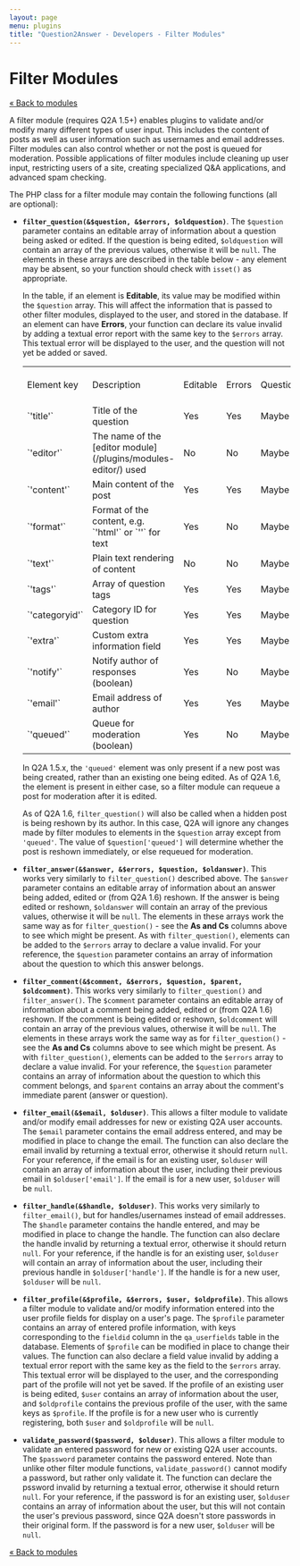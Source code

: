 ```yaml
---
layout: page
menu: plugins
title: "Question2Answer - Developers - Filter Modules"
---
```


# Filter Modules

[« Back to modules](/plugins/modules/)

A filter module (requires Q2A 1.5+) enables plugins to validate and/or modify many different types of user input. This includes the content of posts as well as user information such as usernames and email addresses. Filter modules can also control whether or not the post is queued for moderation. Possible applications of filter modules include cleaning up user input, restricting users of a site, creating specialized Q&A applications, and advanced spam checking.

The PHP class for a filter module may contain the following functions (all are optional):

- **`filter_question(&$question, &$errors, $oldquestion)`**. The `$question` parameter contains an editable array of information about a question being asked or edited. If the question is being edited, `$oldquestion` will contain an array of the previous values, otherwise it will be `null`. The elements in these arrays are described in the table below - any element may be absent, so your function should check with `isset()` as appropriate.

	In the table, if an element is **Editable**, its value may be modified within the `$question` array. This will affect the information that is passed to other filter modules, displayed to the user, and stored in the database. If an element can have **Errors**, your function can declare its value invalid by adding a textual error report with the same key to the `$errors` array. This textual error will be displayed to the user, and the question will not yet be added or saved.

	<table class="parameters">
	<tbody>
		<tr class="titles">
			<td>Element key</td>
			<td>Description</td>
			<td>Editable</td>
			<td>Errors</td>
			<td>Questions</td>
			<td>As and Cs</td>
		</tr>
		<tr>
			<td>`'title'`</td>
			<td>Title of the question</td>
			<td>Yes</td>
			<td>Yes</td>
			<td>Maybe</td>
			<td>No</td>
		</tr>
		<tr>
			<td>`'editor'`</td>
			<td>The name of the [editor module](/plugins/modules-editor/) used</td>
			<td>No</td>
			<td>No</td>
			<td>Maybe</td>
			<td>Maybe</td>
		</tr>
		<tr>
			<td>`'content'`</td>
			<td>Main content of the post</td>
			<td>Yes</td>
			<td>Yes</td>
			<td>Maybe</td>
			<td>Maybe</td>
		</tr>
		<tr>
			<td>`'format'`</td>
			<td>Format of the content, e.g. `'html'` or `''` for text</td>
			<td>Yes</td>
			<td>No</td>
			<td>Maybe</td>
			<td>Maybe</td>
		</tr>
		<tr>
			<td>`'text'`</td>
			<td>Plain text rendering of content</td>
			<td>No</td>
			<td>No</td>
			<td>Maybe</td>
			<td>Maybe</td>
		</tr>
		<tr>
			<td>`'tags'`</td>
			<td>Array of question tags</td>
			<td>Yes</td>
			<td>Yes</td>
			<td>Maybe</td>
			<td>No</td>
		</tr>
		<tr>
			<td>`'categoryid'`</td>
			<td>Category ID for question</td>
			<td>Yes</td>
			<td>Yes</td>
			<td>Maybe</td>
			<td>No</td>
		</tr>
		<tr>
			<td>`'extra'`</td>
			<td>Custom extra information field</td>
			<td>Yes</td>
			<td>Yes</td>
			<td>Maybe</td>
			<td>No</td>
		</tr>
		<tr>
			<td>`'notify'`</td>
			<td>Notify author of responses (boolean)</td>
			<td>Yes</td>
			<td>No</td>
			<td>Maybe</td>
			<td>Maybe</td>
		</tr>
		<tr>
			<td>`'email'`</td>
			<td>Email address of author</td>
			<td>Yes</td>
			<td>Yes</td>
			<td>Maybe</td>
			<td>Maybe</td>
		</tr>
		<tr>
			<td>`'queued'`</td>
			<td>Queue for moderation (boolean)</td>
			<td>Yes</td>
			<td>No</td>
			<td>Maybe</td>
			<td>Maybe</td>
		</tr>
	</tbody>
	</table>

	In Q2A 1.5.x, the `'queued'` element was only present if a new post was being created, rather than an existing one being edited. As of Q2A 1.6, the element is present in either case, so a filter module can requeue a post for moderation after it is edited.

	As of Q2A 1.6, `filter_question()` will also be called when a hidden post is being reshown by its author. In this case, Q2A will ignore any changes made by filter modules to elements in the `$question` array except from `'queued'`. The value of `$question['queued']` will determine whether the post is reshown immediately, or else requeued for moderation.

- **`filter_answer(&$answer, &$errors, $question, $oldanswer)`**. This works very similarly to `filter_question()` described above. The `$answer` parameter contains an editable array of information about an answer being added, edited or (from Q2A 1.6) reshown. If the answer is being edited or reshown, `$oldanswer` will contain an array of the previous values, otherwise it will be `null`. The elements in these arrays work the same way as for `filter_question()` - see the **As and Cs** columns above to see which might be present. As with `filter_question()`, elements can be added to the `$errors` array to declare a value invalid. For your reference, the `$question` parameter contains an array of information about the question to which this answer belongs.

- **`filter_comment(&$comment, &$errors, $question, $parent, $oldcomment)`**. This works very similarly to `filter_question()` and `filter_answer()`. The `$comment` parameter contains an editable array of information about a comment being added, edited or (from Q2A 1.6) reshown. If the comment is being edited or reshown, `$oldcomment` will contain an array of the previous values, otherwise it will be `null`. The elements in these arrays work the same way as for `filter_question()` - see the **As and Cs** columns above to see which might be present. As with `filter_question()`, elements can be added to the `$errors` array to declare a value invalid. For your reference, the `$question` parameter contains an array of information about the question to which this comment belongs, and `$parent` contains an array about the comment's immediate parent (answer or question).

- **`filter_email(&$email, $olduser)`**. This allows a filter module to validate and/or modify email addresses for new or existing Q2A user accounts. The `$email` parameter contains the email address entered, and may be modified in place to change the email. The function can also declare the email invalid by returning a textual error, otherwise it should return `null`. For your reference, if the email is for an existing user, `$olduser` will contain an array of information about the user, including their previous email in `$olduser['email']`. If the email is for a new user, `$olduser` will be `null`.

- **`filter_handle(&$handle, $olduser)`**. This works very similarly to `filter_email()`, but for handles/usernames instead of email addresses. The `$handle` parameter contains the handle entered, and may be modified in place to change the handle. The function can also declare the handle invalid by returning a textual error, otherwise it should return `null`. For your reference, if the handle is for an existing user, `$olduser` will contain an array of information about the user, including their previous handle in `$olduser['handle']`. If the handle is for a new user, `$olduser` will be `null`.

- **`filter_profile(&$profile, &$errors, $user, $oldprofile)`**. This allows a filter module to validate and/or modify information entered into the user profile fields for display on a user's page. The `$profile` parameter contains an array of entered profile information, with keys corresponding to the `fieldid` column in the `qa_userfields` table in the database. Elements of `$profile` can be modified in place to change their values. The function can also declare a field value invalid by adding a textual error report with the same key as the field to the `$errors` array. This textual error will be displayed to the user, and the corresponding part of the profile will not yet be saved. If the profile of an existing user is being edited, `$user` contains an array of information about the user, and `$oldprofile` contains the previous profile of the user, with the same keys as `$profile`. If the profile is for a new user who is currently registering, both `$user` and `$oldprofile` will be `null`.

- **`validate_password($password, $olduser)`**. This allows a filter module to validate an entered password for new or existing Q2A user accounts. The `$password` parameter contains the password entered. Note than unlike other filter module functions, `validate_password()` cannot modify a password, but rather only validate it. The function can declare the pssword invalid by returning a textual error, otherwise it should return `null`. For your reference, if the password is for an existing user, `$olduser` contains an array of information about the user, but this will not contain the user's previous password, since Q2A doesn't store passwords in their original form. If the password is for a new user, `$olduser` will be `null`.

[« Back to modules](/plugins/modules/)
